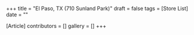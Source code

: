 +++
title = "El Paso, TX (710 Sunland Park)"
draft = false
tags = [Store List]
date = ""

[Article]
contributors = []
gallery = []
+++